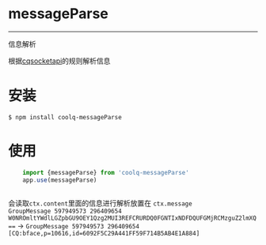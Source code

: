 # messageParse
____
信息解析  

根据[cqsocketapi](https://github.com/haozi23333/cqsocketapi)的规则解析信息
# 安装
`$ npm install coolq-messageParse`

# 使用
```javascript
    import {messageParse} from 'coolq-messageParse'
    app.use(messageParse)
    
```
会读取`ctx.content`里面的信息进行解析放置在 `ctx.message`  
`GroupMessage 597949573 296409654 W0NROmltYWdlLGZpbGU9OEY1Qzg2MUI3REFCRURDQ0FGNTIxNDFDQUFGMjRCMzguZ2lmXQ==` ->
`GroupMessage 597949573 296409654 [CQ:bface,p=10616,id=6092F5C29A441FF59F714B5AB4E1A884]`